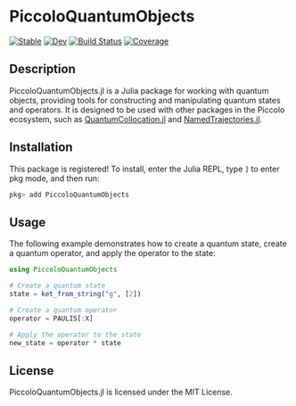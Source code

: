 # PiccoloQuantumObjects

[![Stable](https://img.shields.io/badge/docs-stable-blue.svg)](https://kestrelquantum.github.io/PiccoloQuantumObjects.jl/stable/)
[![Dev](https://img.shields.io/badge/docs-dev-blue.svg)](https://kestrelquantum.github.io/PiccoloQuantumObjects.jl/dev/)
[![Build Status](https://github.com/kestrelquantum/PiccoloQuantumObjects.jl/actions/workflows/CI.yml/badge.svg?branch=main)](https://github.com/kestrelquantum/PiccoloQuantumObjects.jl/actions/workflows/CI.yml?query=branch%3Amain)
[![Coverage](https://codecov.io/gh/kestrelquantum/PiccoloQuantumObjects.jl/branch/main/graph/badge.svg)](https://codecov.io/gh/kestrelquantum/PiccoloQuantumObjects.jl)

## Description

PiccoloQuantumObjects.jl is a Julia package for working with quantum objects, providing tools for constructing and manipulating quantum states and operators. It is designed to be used with other packages in the Piccolo ecosystem, such as [QuantumCollocation.jl](https://github.com/kestrelquantum/QuantumCollocation.jl) and [NamedTrajectories.jl](https://github.com/kestrelquantum/NamedTrajectories.jl).

## Installation

This package is registered! To install, enter the Julia REPL, type `]` to enter pkg mode, and then run:
```julia
pkg> add PiccoloQuantumObjects
```

## Usage

The following example demonstrates how to create a quantum state, create a quantum operator, and apply the operator to the state:

```julia
using PiccoloQuantumObjects

# Create a quantum state
state = ket_from_string("g", [2])

# Create a quantum operator
operator = PAULIS[:X]

# Apply the operator to the state
new_state = operator * state
```

## License

PiccoloQuantumObjects.jl is licensed under the MIT License.

